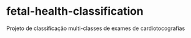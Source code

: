 # fetal-health-classification
Projeto de classificação multi-classes de exames de cardiotocografias
